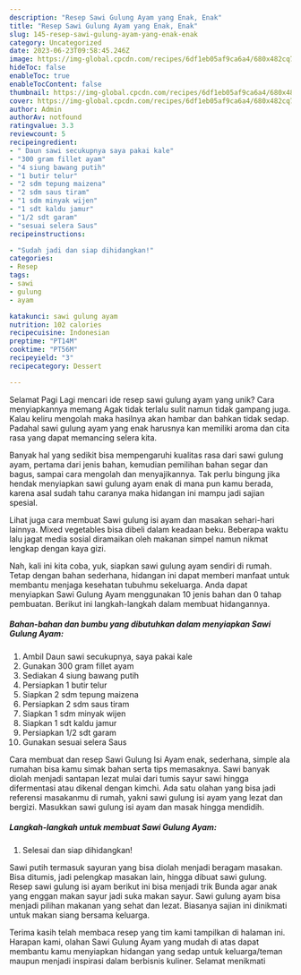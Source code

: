 ```yaml
---
description: "Resep Sawi Gulung Ayam yang Enak, Enak"
title: "Resep Sawi Gulung Ayam yang Enak, Enak"
slug: 145-resep-sawi-gulung-ayam-yang-enak-enak
category: Uncategorized
date: 2023-06-23T09:58:45.246Z
image: https://img-global.cpcdn.com/recipes/6df1eb05af9ca6a4/680x482cq70/sawi-gulung-ayam-foto-resep-utama.jpg
hideToc: false
enableToc: true
enableTocContent: false
thumbnail: https://img-global.cpcdn.com/recipes/6df1eb05af9ca6a4/680x482cq70/sawi-gulung-ayam-foto-resep-utama.jpg
cover: https://img-global.cpcdn.com/recipes/6df1eb05af9ca6a4/680x482cq70/sawi-gulung-ayam-foto-resep-utama.jpg
author: Admin
authorAv: notfound
ratingvalue: 3.3
reviewcount: 5
recipeingredient:
- " Daun sawi secukupnya saya pakai kale"
- "300 gram fillet ayam"
- "4 siung bawang putih"
- "1 butir telur"
- "2 sdm tepung maizena"
- "2 sdm saus tiram"
- "1 sdm minyak wijen"
- "1 sdt kaldu jamur"
- "1/2 sdt garam"
- "sesuai selera Saus"
recipeinstructions:

- "Sudah jadi dan siap dihidangkan!"
categories:
- Resep
tags:
- sawi
- gulung
- ayam

katakunci: sawi gulung ayam 
nutrition: 102 calories
recipecuisine: Indonesian
preptime: "PT14M"
cooktime: "PT56M"
recipeyield: "3"
recipecategory: Dessert

---
```



Selamat Pagi Lagi mencari ide resep sawi gulung ayam yang unik? Cara menyiapkannya memang Agak tidak terlalu sulit namun tidak gampang juga. Kalau keliru mengolah maka hasilnya akan hambar dan bahkan tidak sedap. Padahal sawi gulung ayam yang enak harusnya kan memiliki aroma dan cita rasa yang dapat memancing selera kita.


Banyak hal yang sedikit bisa mempengaruhi kualitas rasa dari sawi gulung ayam, pertama dari jenis bahan, kemudian pemilihan bahan segar dan bagus, sampai cara mengolah dan menyajikannya. Tak perlu bingung jika hendak menyiapkan sawi gulung ayam enak di mana pun kamu berada, karena asal sudah tahu caranya maka hidangan ini mampu jadi sajian spesial.

Lihat juga cara membuat Sawi gulung isi ayam dan masakan sehari-hari lainnya. Mixed vegetables bisa dibeli dalam keadaan beku. Beberapa waktu lalu jagat media sosial diramaikan oleh makanan simpel namun nikmat lengkap dengan kaya gizi.


Nah, kali ini kita coba, yuk, siapkan sawi gulung ayam sendiri di rumah. Tetap dengan bahan sederhana, hidangan ini dapat memberi manfaat untuk membantu menjaga kesehatan tubuhmu sekeluarga. Anda dapat menyiapkan Sawi Gulung Ayam menggunakan 10 jenis bahan dan 0 tahap pembuatan. Berikut ini langkah-langkah dalam membuat hidangannya.

<!--inarticleads1-->

##### Bahan-bahan dan bumbu yang dibutuhkan dalam menyiapkan Sawi Gulung Ayam:

1. Ambil  Daun sawi secukupnya, saya pakai kale
1. Gunakan 300 gram fillet ayam
1. Sediakan 4 siung bawang putih
1. Persiapkan 1 butir telur
1. Siapkan 2 sdm tepung maizena
1. Persiapkan 2 sdm saus tiram
1. Siapkan 1 sdm minyak wijen
1. Siapkan 1 sdt kaldu jamur
1. Persiapkan 1/2 sdt garam
1. Gunakan sesuai selera Saus


Cara membuat dan resep Sawi Gulung Isi Ayam enak, sederhana, simple ala rumahan bisa kamu simak bahan serta tips memasaknya. Sawi banyak diolah menjadi santapan lezat mulai dari tumis sayur sawi hingga difermentasi atau dikenal dengan kimchi. Ada satu olahan yang bisa jadi referensi masakanmu di rumah, yakni sawi gulung isi ayam yang lezat dan bergizi. Masukkan sawi gulung isi ayam dan masak hingga mendidih. 

<!--inarticleads2-->

##### Langkah-langkah untuk membuat Sawi Gulung Ayam:


1. Selesai dan siap dihidangkan!

Sawi putih termasuk sayuran yang bisa diolah menjadi beragam masakan. Bisa ditumis, jadi pelengkap masakan lain, hingga dibuat sawi gulung. Resep sawi gulung isi ayam berikut ini bisa menjadi trik Bunda agar anak yang enggan makan sayur jadi suka makan sayur. Sawi gulung ayam bisa menjadi pilihan makanan yang sehat dan lezat. Biasanya sajian ini dinikmati untuk makan siang bersama keluarga. 

Terima kasih telah membaca resep yang tim kami tampilkan di halaman ini. Harapan kami, olahan Sawi Gulung Ayam yang mudah di atas dapat membantu kamu menyiapkan hidangan yang sedap untuk keluarga/teman maupun menjadi inspirasi dalam berbisnis kuliner. Selamat menikmati
